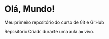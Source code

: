 # Olá, Mundo!
 Meu primeiro repositório do curso de Git e GitHub

Repositório Criado durante uma aula ao vivo.
